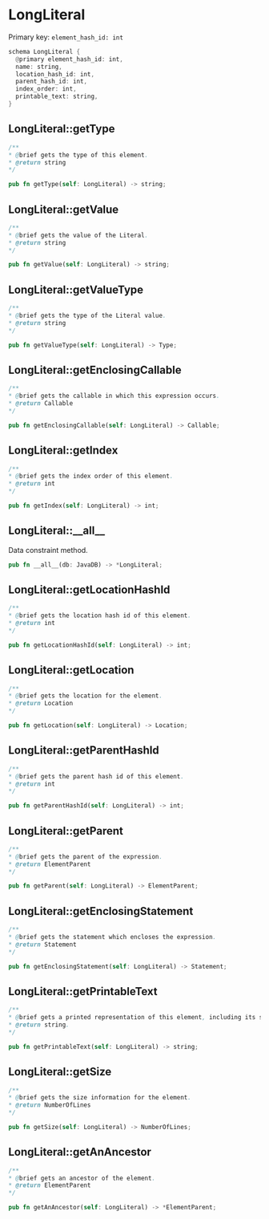 # LongLiteral

Primary key: `element_hash_id: int`

```rust
schema LongLiteral {
  @primary element_hash_id: int,
  name: string,
  location_hash_id: int,
  parent_hash_id: int,
  index_order: int,
  printable_text: string,
}
```
## LongLiteral::getType

```java
/**
* @brief gets the type of this element.
* @return string
*/
```
```rust
pub fn getType(self: LongLiteral) -> string;
```
## LongLiteral::getValue

```java
/**
* @brief gets the value of the Literal.
* @return string
*/
```
```rust
pub fn getValue(self: LongLiteral) -> string;
```
## LongLiteral::getValueType

```java
/**
* @brief gets the type of the Literal value.
* @return string
*/
```
```rust
pub fn getValueType(self: LongLiteral) -> Type;
```
## LongLiteral::getEnclosingCallable

```java
/**
* @brief gets the callable in which this expression occurs.
* @return Callable 
*/
```
```rust
pub fn getEnclosingCallable(self: LongLiteral) -> Callable;
```
## LongLiteral::getIndex

```java
/**
* @brief gets the index order of this element.
* @return int
*/
```
```rust
pub fn getIndex(self: LongLiteral) -> int;
```
## LongLiteral::\_\_all\_\_

Data constraint method.

```rust
pub fn __all__(db: JavaDB) -> *LongLiteral;
```
## LongLiteral::getLocationHashId

```java
/**
* @brief gets the location hash id of this element.
* @return int
*/
```
```rust
pub fn getLocationHashId(self: LongLiteral) -> int;
```
## LongLiteral::getLocation

```java
/**
* @brief gets the location for the element.
* @return Location
*/
```
```rust
pub fn getLocation(self: LongLiteral) -> Location;
```
## LongLiteral::getParentHashId

```java
/**
* @brief gets the parent hash id of this element.
* @return int
*/
```
```rust
pub fn getParentHashId(self: LongLiteral) -> int;
```
## LongLiteral::getParent

```java
/**
* @brief gets the parent of the expression.
* @return ElementParent 
*/
```
```rust
pub fn getParent(self: LongLiteral) -> ElementParent;
```
## LongLiteral::getEnclosingStatement

```java
/**
* @brief gets the statement which encloses the expression.
* @return Statement 
*/
```
```rust
pub fn getEnclosingStatement(self: LongLiteral) -> Statement;
```
## LongLiteral::getPrintableText

```java
/**
* @brief gets a printed representation of this element, including its structure where applicable.
* @return string.
*/
```
```rust
pub fn getPrintableText(self: LongLiteral) -> string;
```
## LongLiteral::getSize

```java
/**
* @brief gets the size information for the element.
* @return NumberOfLines
*/
```
```rust
pub fn getSize(self: LongLiteral) -> NumberOfLines;
```
## LongLiteral::getAnAncestor

```java
/**
* @brief gets an ancestor of the element.
* @return ElementParent 
*/
```
```rust
pub fn getAnAncestor(self: LongLiteral) -> *ElementParent;
```
